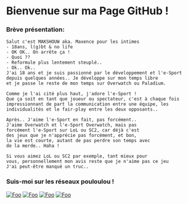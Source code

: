 # Bienvenue sur ma Page GitHub !

### Brève présentation:
``` 
Salut c'est MAKSHOUW aka. Maxence pour les intimes
- 18ans, l(g)bt & no life
- OK OK.. On arrête ça !
- Quoi ??
- Reformule plus lentement steuplé..
- Ok.. Ok..
J'ai 18 ans et je suis passionné par le développement et l'e-Sport
depuis quelques années.. Je développe sur mon temps libre
et je passe le reste de mon temps sur Overwatch ou Paladium.

Comme je l'ai cité plus haut, j'adore l'e-Sport !
Que ça soit en tant que joueur ou spectateur, c'est à chaque fois
impressionnant de part la communication entre une équipe, les
individualités et le fair-play entre les deux opposants..

Après.. J'aime l'e-Sport en fait, pas forcément..
J'aime Overwatch et l'e-Sport Overwatch, mais pas
forcément l'e-Sport sur LoL ou SC2, car déjà c'est
des jeux que je n'apprécie pas forcément, et bon,
la vie est courte, autant de pas perdre son temps avec
de la merde.. Haha !

Si vous aimez LoL ou SC2 par exemple, tant mieux pour
vous, personnellement mon avis reste que je n'aime pas ce jeu
J'ai peut-être manqué un truc..
```

### Suis-moi sur les réseaux pouloulou !
<a href="https://twitter.com/MAKSHOUW" rel="TW">![Foo](https://drive.makshouw.be/img/tfgsl9e6w543.png)</a>
<a href="https://www.youtube.com/channel/UCabfItvMwdNWKDIVhQjrk8g" rel="YT">![Foo](https://drive.makshouw.be/img/i448k9o07x29.png)</a>
<a href="https://discord.gg/y7hEU6M" rel="YT">![Foo](https://drive.makshouw.be/img/47dsn6djdcnd.png)</a>
<a href="https://ADD-ME-ON-SNAPCHAT->MAKSSOUW" rel="YT">![Foo](https://drive.makshouw.be/img/ou1c30acdlss.png)</a>
